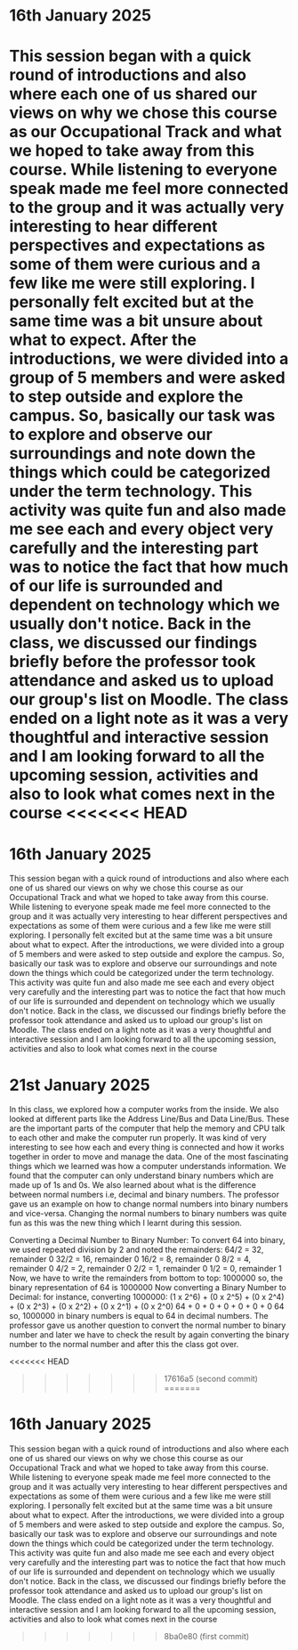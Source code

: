 # 16th January 2025
This session began with a quick round of introductions and also where each one of us shared our views on why we chose this course as our Occupational Track and what we hoped to take away from this course. While listening to everyone speak made me feel more connected to the group and it was actually very interesting to hear different perspectives and expectations as some of them were curious and a few like me were still exploring. I personally felt excited but at the same time was a bit unsure about what to expect. After the introductions, we were divided into a group of 5 members and were asked to step outside and explore the campus. So, basically our task was to explore and observe our surroundings and note down the things which could be categorized under the term technology. This activity was quite fun and also made me see each and every object very carefully and the interesting part was to notice the fact that how much of our life is surrounded and dependent on technology which we usually don't notice. Back in the class, we discussed our findings briefly before the professor took attendance and asked us to upload our group's list on Moodle. The class ended on a light note as it was a very thoughtful and interactive session and I am looking forward to all the upcoming session, activities and also to look what comes next in the course
<<<<<<< HEAD
=======
# 16th January 2025
This session began with a quick round of introductions and also where each one of us shared our views on why we chose this course as our Occupational Track and what we hoped to take away from this course. While listening to everyone speak made me feel more connected to the group and it was actually very interesting to hear different perspectives and expectations as some of them were curious and a few like me were still exploring. I personally felt excited but at the same time was a bit unsure about what to expect. After the introductions, we were divided into a group of 5 members and were asked to step outside and explore the campus. So, basically our task was to explore and observe our surroundings and note down the things which could be categorized under the term technology. This activity was quite fun and also made me see each and every object very carefully and the interesting part was to notice the fact that how much of our life is surrounded and dependent on technology which we usually don't notice. Back in the class, we discussed our findings briefly before the professor took attendance and asked us to upload our group's list on Moodle. The class ended on a light note as it was a very thoughtful and interactive session and I am looking forward to all the upcoming session, activities and also to look what comes next in the course
# 21st January 2025     
In this class, we explored how a computer works from the inside. We also looked at different parts like the Address Line/Bus and Data Line/Bus. These are the important parts of the computer that help the memory and CPU talk to each other and make the computer run properly. It was kind of very interesting to see how each and every thing is connected and how it works together in order to move and manage the data. One of the most fascinating things which we learned was how a computer understands information. We found that the computer can only understand binary numbers which are made up of 1s and 0s. We also learned about what is the difference between normal numbers i.e, decimal and binary numbers. The professor gave us an example on how to change normal numbers into binary numbers and vice-versa. Changing the normal numbers to binary numbers was quite fun as this was the new thing which I learnt during this session.

Converting a Decimal Number to Binary Number:
To convert 64 into binary, we used repeated division by 2 and noted the remainders:
64/2 = 32, remainder 0
32/2 = 16, remainder 0
16/2 = 8, remainder 0
8/2 = 4, remainder 0
4/2 = 2, remainder 0
2/2 = 1, remainder 0
1/2 = 0, remainder 1
Now, we have to write the remainders from bottom to top: 
1000000
so, the binary representation of 64 is 1000000
Now converting a Binary Number to Decimal:
for instance, converting 1000000:
(1 x 2^6) + (0 x 2^5) + (0 x 2^4) + (0 x 2^3) + (0 x 2^2) + (0 x 2^1) + (0 x 2^0)
64 + 0 + 0 + 0 + 0 + 0 + 0
64
so, 1000000 in binary numbers is equal to 64 in decimal numbers.
The professor gave us another question to convert the normal number to binary number and later we have to check the result by again converting the binary number to the normal number and after this the class got over.
 
<<<<<<< HEAD
>>>>>>> 17616a5 (second commit)
=======
# 16th January 2025
This session began with a quick round of introductions and also where each one of us shared our views on why we chose this course as our Occupational Track and what we hoped to take away from this course. While listening to everyone speak made me feel more connected to the group and it was actually very interesting to hear different perspectives and expectations as some of them were curious and a few like me were still exploring. I personally felt excited but at the same time was a bit unsure about what to expect. After the introductions, we were divided into a group of 5 members and were asked to step outside and explore the campus. So, basically our task was to explore and observe our surroundings and note down the things which could be categorized under the term technology. This activity was quite fun and also made me see each and every object very carefully and the interesting part was to notice the fact that how much of our life is surrounded and dependent on technology which we usually don't notice. Back in the class, we discussed our findings briefly before the professor took attendance and asked us to upload our group's list on Moodle. The class ended on a light note as it was a very thoughtful and interactive session and I am looking forward to all the upcoming session, activities and also to look what comes next in the course

>>>>>>> 8ba0e80 (first commit)
